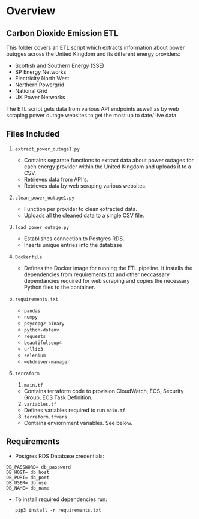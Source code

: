 # Overview

## Carbon Dioxide Emission ETL
This folder covers an ETL script which extracts information about power outqges across the United Kingdom and its different energy providers:

- Scottish and Southern Energy (SSE)
- SP Energy Networks
- Electricity North West
- Northern Powergrid
- National Grid
- UK Power Networks

The ETL script gets data from various API endpoints aswell as by web scraping power outage websites to get the most up to date/ live data.

## Files Included

1. `extract_power_outage1.py`
    - Contains separate functions to extract data about power outages for each energy provider within the United Kingdom and uploads it to a CSV.
    - Retrieves data from API's.
    - Retrieves data by web scraping various websites.


2. `clean_power_outage1.py`
    - Function per provider to clean extracted data.
    - Uploads all the cleaned data to a single CSV file.

3. `load_power_outage.py`
    - Establishes connection to Postgres RDS.
    - Inserts unique entries into the database


4. `Dockerfile`
    - Defines the Docker image for running the ETL pipeline. It installs the dependencies from requirements.txt and other neccassary dependancies required for web scraping and copies the necessary Python files to the container.


5. `requirements.txt`
    - `pandas`
    - `numpy`
    - `psycopg2-binary`
    - `python-dotenv`
    - `requests`
    - `beautifulsoup4`
    - `urllib3`
    - `selenium`
    - `webdriver-manager`

6. `terraform`
    1. `main.tf`
    - Contains terraform code to provision CloudWatch, ECS, Security Group, ECS Task Definition.
    2. `variables.tf`
    - Defines variables required to run `main.tf`.
    3. `terraform.tfvars`
    - Contains enviornment variables. See below.

## Requirements 
- Postgres RDS Database credentials:

```
DB_PASSWORD= db_password
DB_HOST= db_host
DB_PORT= db_port
DB_USER= db_use
DB_NAME= db_name
```

- To install required dependencies run:

    `pip3 install -r requirements.txt`